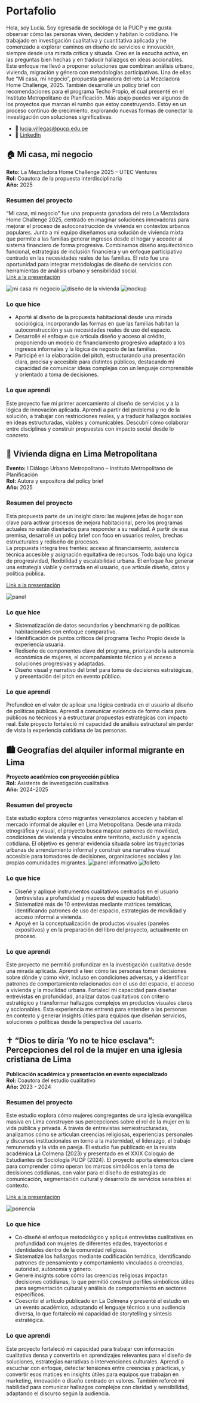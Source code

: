 # Portafolio 
Hola, soy Lucía. Soy egresada de socióloga de la PUCP y me gusta observar cómo las personas viven, deciden y habitan lo cotidiano. He trabajado en investigación cualitativa y cuantitativa aplicada y he comenzado a explorar caminos en diseño de servicios e innovación, siempre desde una mirada crítica y situada. Creo en la escucha activa, en las preguntas bien hechas y en traducir hallazgos en ideas accionables. Este enfoque me llevó a proponer soluciones que combinan análisis urbano, vivienda, migración y género con metodologías participativas. Una de ellas fue “Mi casa, mi negocio”, propuesta ganadora del reto La Mezcladora Home Challenge, 2025. También desarrollé un policy brief con recomendaciones para el programa Techo Propio, el cual presenté en el Instituto Metropolitano de Planificación. Más abajo puedes ver algunos de los proyectos que marcan el rumbo que estoy construyendo. Estoy en un proceso continuo de crecimiento, explorando nuevas formas de conectar la investigación con soluciones significativas.
- 📩 [lucia.villegas@pucp.edu.pe](mailto:lucia.villegas@pucp.edu.pe)  
- 🔗 [LinkedIn](http://www.linkedin.com/in/luciavillegasguerrero)

## 🏠 Mi casa, mi negocio
**Reto:** La Mezcladora Home Challenge 2025 – UTEC Ventures  
**Rol:** Coautora de la propuesta interdisciplinaria  
**Año:** 2025  

### Resumen del proyecto
“Mi casa, mi negocio” fue una propuesta ganadora del reto La Mezcladora Home Challenge 2025, centrado en imaginar soluciones innovadoras para mejorar el proceso de autoconstrucción de vivienda en contextos urbanos populares. Junto a mi equipo diseñamos una solución de vivienda mixta que permite a las familias generar ingresos desde el hogar y acceder al sistema financiero de forma progresiva.
Combinamos diseño arquitectónico funcional, estrategias de inclusión financiera y un enfoque participativo centrado en las necesidades reales de las familias. El reto fue una oportunidad para integrar metodologías de diseño de servicios con herramientas de análisis urbano y sensibilidad social.  
[Link a la presentación](/Doc/Entregable_Micasaminegocio.pdf) 

![mi casa mi negocio](Imagenes/7.png)
![diseño de la vivienda](Imagenes/8.png)
![mockup](Imagenes/10.png)

### Lo que hice
- Aporté al diseño de la propuesta habitacional desde una mirada sociológica, incorporando las formas en que las familias habitan la autoconstrucción y sus necesidades reales de uso del espacio.
- Desarrollé el enfoque que articula diseño y acceso al crédito, proponiendo un modelo de financiamiento progresivo adaptado a los ingresos informales y la lógica de negocio de las familias.
- Participé en la elaboración del pitch, estructurando una presentación clara, precisa y accesible para distintos públicos, destacando mi capacidad de comunicar ideas complejas con un lenguaje comprensible y orientado a toma de decisiones.

### Lo que aprendí
Este proyecto fue mi primer acercamiento al diseño de servicios y a la lógica de innovación aplicada. Aprendí a partir del problema y no de la solución, a trabajar con restricciones reales, y a traducir hallazgos sociales en ideas estructuradas, viables y comunicables. Descubrí cómo colaborar entre disciplinas y construir propuestas con impacto social desde lo concreto.

## 🧱 Vivienda digna en Lima Metropolitana
**Evento:** I Diálogo Urbano Metropolitano – Instituto Metropolitano de Planificación  
**Rol:** Autora y expositora del policy brief  
**Año:** 2025  

### Resumen del proyecto
Esta propuesta parte de un insight claro: las mujeres jefas de hogar son clave para activar procesos de mejora habitacional, pero los programas actuales no están diseñados para responder a su realidad. A partir de esa premisa, desarrollé un policy brief con foco en usuarios reales, brechas estructurales y rediseño de procesos.  
La propuesta integra tres frentes: acceso al financiamiento, asistencia técnica accesible y asignación equitativa de recursos. Todo bajo una lógica de progresividad, flexibilidad y escalabilidad urbana. El enfoque fue generar una estrategia viable y centrada en el usuario, que articule diseño, datos y política pública.  

[Link a la presentación](Doc/DUM_Presentación.pdf)  

![panel](Imagenes/100.jpg)

### Lo que hice
- Sistematización de datos secundarios y benchmarking de políticas habitacionales con enfoque comparativo.
- Identificación de puntos críticos del programa Techo Propio desde la experiencia usuaria.
- Rediseño de componentes clave del programa, priorizando la autonomía económica de mujeres, el acompañamiento técnico y el acceso a soluciones progresivas y adaptadas.
- Diseño visual y narrativo del brief para toma de decisiones estratégicas, y presentación del pitch en evento público.

### Lo que aprendí
Profundicé en el valor de aplicar una lógica centrada en el usuario al diseño de políticas públicas. Aprendí a comunicar evidencia de forma clara para públicos no técnicos y a estructurar propuestas estratégicas con impacto real. Este proyecto fortaleció mi capacidad de análisis estructural sin perder de vista la experiencia cotidiana de las personas.

## 🏙️ Geografías del alquiler informal migrante en Lima
**Proyecto académico con proyección pública**  
**Rol:** Asistente de investigación cualitativa  
**Año:** 2024–2025  

### Resumen del proyecto
Este estudio explora cómo migrantes venezolanos acceden y habitan el mercado informal de alquiler en Lima Metropolitana. Desde una mirada etnográfica y visual, el proyecto busca mapear patrones de movilidad, condiciones de vivienda y vínculos entre territorio, exclusión y agencia cotidiana.
El objetivo es generar evidencia situada sobre las trayectorias urbanas de arrendamiento informal y construir una narrativa visual accesible para tomadores de decisiones, organizaciones sociales y las propias comunidades migrantes.
![panel informativo](Imagenes/22.jpg)
![folleto](Imagenes/23.jpg)

### Lo que hice
- Diseñé y apliqué instrumentos cualitativos centrados en el usuario (entrevistas a profundidad y mapeos del espacio habitado).
- Sistematizé más de 10 entrevistas mediante matrices temáticas, identificando patrones de uso del espacio, estrategias de movilidad y acceso informal a vivienda.
- Apoyé en la conceptualización de productos visuales (paneles expositivos) y en la preparación del libro del proyecto, actualmente en proceso.

### Lo que aprendí
Este proyecto me permitió profundizar en la investigación cualitativa desde una mirada aplicada. Aprendí a leer cómo las personas toman decisiones sobre dónde y cómo vivir, incluso en condiciones adversas, y a identificar patrones de comportamiento relacionados con el uso del espacio, el acceso a vivienda y la movilidad urbana.
Fortalecí mi capacidad para diseñar entrevistas en profundidad, analizar datos cualitativos con criterio estratégico y transformar hallazgos complejos en productos visuales claros y accionables. Esta experiencia me entrenó para entender a las personas en contexto y generar insights útiles para equipos que diseñan servicios, soluciones o políticas desde la perspectiva del usuario.

## ✝ “Dios te diría ‘Yo no te hice esclava”: Percepciones del rol de la mujer en una iglesia cristiana de Lima
**Publicación académica y presentación en evento especializado**  
**Rol:** Coautora del estudio cualitativo  
**Año:** 2023 - 2024

### Resumen del proyecto
Este estudio explora cómo mujeres congregantes de una iglesia evangélica masiva en Lima construyen sus percepciones sobre el rol de la mujer en la vida pública y privada. A través de entrevistas semiestructuradas, analizamos cómo se articulan creencias religiosas, experiencias personales y discursos institucionales en torno a la maternidad, el liderazgo, el trabajo remunerado y la vida en pareja.
El estudio fue publicado en la revista académica La Colmena (2023) y presentado en el XXIX Coloquio de Estudiantes de Sociología PUCP (2024). El proyecto aporta elementos clave para comprender cómo operan los marcos simbólicos en la toma de decisiones cotidianas, con valor para el diseño de estrategias de comunicación, segmentación cultural y desarrollo de servicios sensibles al contexto.

[Link a la presentación](Doc/COES_MujeresEvangelicas.pdf)  

![ponencia](Imagenes/200.jpg)
### Lo que hice
- Co-diseñé el enfoque metodológico y apliqué entrevistas cualitativas en profundidad con mujeres de diferentes edades, trayectorias e identidades dentro de la comunidad religiosa. 
- Sistematizé los hallazgos mediante codificación temática, identificando patrones de pensamiento y comportamiento vinculados a creencias, autoridad, autonomía y género.
- Generé insights sobre cómo las creencias religiosas impactan decisiones cotidianas, lo que permitió construir perfiles simbólicos útiles para segmentación cultural y análisis de comportamiento en sectores específicos.
- Coescribí el artículo publicado en La Colmena y presenté el estudio en un evento académico, adaptando el lenguaje técnico a una audiencia diversa, lo que fortaleció mi capacidad de storytelling y síntesis estratégica.

### Lo que aprendí
Este proyecto fortaleció mi capacidad para trabajar con información cualitativa densa y convertirla en aprendizajes relevantes para el diseño de soluciones, estrategias narrativas o intervenciones culturales. Aprendí a escuchar con enfoque, detectar tensiones entre creencias y prácticas, y convertir esos matices en insights útiles para equipos que trabajan en marketing, innovación o diseño centrado en valores. También reforcé mi habilidad para comunicar hallazgos complejos con claridad y sensibilidad, adaptando el discurso según la audiencia.


